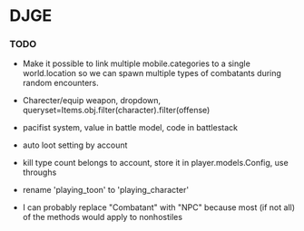DJGE
====

### TODO
* Make it possible to link multiple mobile.categories to a single world.location so we can spawn
 multiple types of combatants during random encounters.

* Charecter/equip weapon, dropdown, queryset=Items.obj.filter(character).filter(offense)

* pacifist system, value in battle model, code in battlestack
* auto loot setting by account
* kill type count belongs to account, store it in player.models.Config, use throughs
* rename 'playing_toon' to 'playing_character'
* I can probably replace "Combatant" with "NPC" because most (if not all) of the methods would apply to nonhostiles
